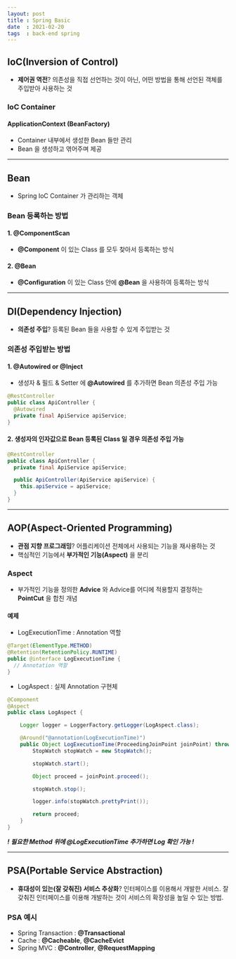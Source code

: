```yaml
---
layout: post
title : Spring Basic
date  : 2021-02-20
tags  : back-end spring
---
```


## IoC(Inversion of Control)
* **제어권 역전**? 의존성을 직접 선언하는 것이 아닌, 어떤 방법을 통해 선언된 객체를 주입받아 사용하는 것

### IoC Container
#### ApplicationContext (BeanFactory)
* Container 내부에서 생성한 Bean 들만 관리
* Bean 을 생성하고 엮어주며 제공

---

## Bean
* Spring IoC Container 가 관리하는 객체

### Bean 등록하는 방법
#### 1. @ComponentScan
* **@Component** 이 있는 Class 를 모두 찾아서 등록하는 방식

#### 2. @Bean
* **@Configuration** 이 있는 Class 안에 **@Bean** 을 사용하여 등록하는 방식

---

## DI(Dependency Injection)
* **의존성 주입**? 등록된 Bean 들을 사용할 수 있게 주입받는 것

### 의존성 주입받는 방법
#### 1. @Autowired or @Inject
* 생성자 & 필드 & Setter 에 **@Autowired** 를 추가하면 Bean 의존성 주입 가능
```java
@RestController
public class ApiController {
  @Autowired
  private final ApiService apiService;
}
```

#### 2. 생성자의 인자값으로 Bean 등록된 Class 일 경우 의존성 주입 가능
```java
@RestController
public class ApiController {
  private final ApiService apiService;

  public ApiController(ApiService apiService) {
    this.apiService = apiService;
  }
}
```

---

## AOP(Aspect-Oriented Programming)
* **관점 지향 프로그래밍**? 어플리케이션 전체에서 사용되는 기능을 재사용하는 것
* 핵심적인 기능에서 **부가적인 기능(Aspect)** 을 분리

### Aspect
* 부가적인 기능을 정의한 **Advice** 와 Advice를 어디에 적용할지 결정하는 **PointCut** 을 합친 개념

#### 예제
* LogExecutionTime : Annotation 역할
```java
@Target(ElementType.METHOD)
@Retention(RetentionPolicy.RUNTIME)
public @interface LogExecutionTime {
  // Annotation 역할
}
```

* LogAspect : 실제 Annotation 구현체
```java
@Component
@Aspect
public class LogAspect {

    Logger logger = LoggerFactory.getLogger(LogAspect.class);

    @Around("@annotation(LogExecutionTime)")
    public Object LogExecutionTime(ProceedingJoinPoint joinPoint) throws Throwable {
        StopWatch stopWatch = new StopWatch();

        stopWatch.start();

        Object proceed = joinPoint.proceed();

        stopWatch.stop();

        logger.info(stopWatch.prettyPrint());

        return proceed;
    }
}
```

***! 필요한 Method 위에 @LogExecutionTime 추가하면 Log 확인 가능 !***

---

## PSA(Portable Service Abstraction)
* **휴대성이 있는(잘 갖춰진) 서비스 추상화**? 인터페이스를 이용해서 개발한 서비스. 잘 갖춰진 인터페이스를 이용해 개발하는 것이 서비스의 확장성을 높일 수 있는 방법.

### PSA 예시
* Spring Transaction : **@Transactional**
* Cache : **@Cacheable**, **@CacheEvict**
* Spring MVC : **@Controller**, **@RequestMapping**
